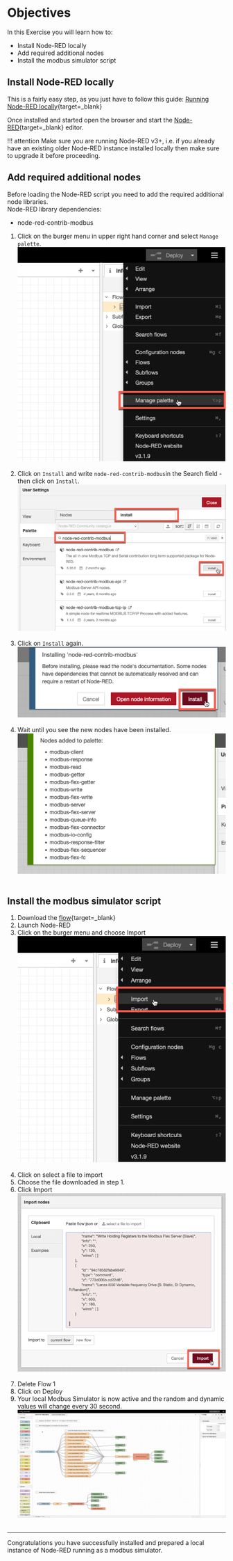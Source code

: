 # Objectives
In this Exercise you will learn how to:

* Install Node-RED locally
* Add required additional nodes
* Install the modbus simulator script

## Install Node-RED locally

This is a fairly easy step, as you just have to follow this guide:
[Running Node-RED locally](https://nodered.org/docs/getting-started/local){target=_blank}</br>

Once installed and started open the browser and start the [Node-RED](http://localhost:1880/){target=_blank} editor.</br>

!!! attention
    Make sure you are running Node-RED v3+, i.e. if you already have an existing older Node-RED instance installed locally then make sure to upgrade it before proceeding.


## Add required additional nodes

Before loading the Node-RED script you need to add the required additional node libraries.</br>
Node-RED library dependencies:</br>
- node-red-contrib-modbus</br>

1. Click on the burger menu in upper right hand corner and select `Manage palette`.
![Manage palette](img/Setup_01.png)</br></br>
2. Click on `Install` and write `node-red-contrib-modbus`in the Search field - then click on `Install`.
![Install node-red-contrib-modbus](img/Setup_02.png)</br></br>
3. Click on `Install` again.
![Install node-red-contrib-modbus](img/Setup_03.png)</br></br>
4. Wait until you see the new nodes have been installed.
![Install node-red-contrib-modbus](img/Setup_04.png)</br></br>

## Install the modbus simulator script

1. Download the [flow](config/flows.json){target=_blank}
2. Launch Node-RED
3. Click on the burger menu and choose Import</br>
![Import flow](img/Setup_05.png)</br></br>
4. Click on select a file to import
5. Choose the file downloaded in step 1.
6. Click Import</br>
![Import flow](img/Setup_06.png)</br></br>
7. Delete Flow 1
8. Click on Deploy
9. Your local Modbus Simulator is now active and the random and dynamic values will change every 30 second.
![Complete flow](img/Setup_07.png)</br></br>

---
Congratulations you have successfully installed and prepared a local instance of Node-RED running as a modbus simulator.
